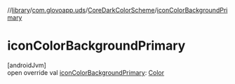//[library](../../../index.md)/[com.glovoapp.uds](../index.md)/[CoreDarkColorScheme](index.md)/[iconColorBackgroundPrimary](icon-color-background-primary.md)

# iconColorBackgroundPrimary

[androidJvm]\
open override val [iconColorBackgroundPrimary](icon-color-background-primary.md): [Color](https://developer.android.com/reference/kotlin/androidx/compose/ui/graphics/Color.html)
